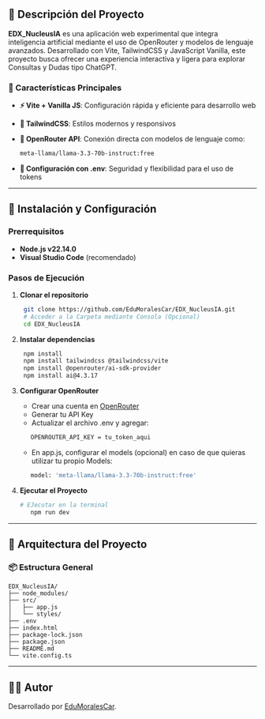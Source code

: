 ## 📖 Descripción del Proyecto

**EDX_NucleusIA** es una aplicación web experimental que integra inteligencia artificial mediante el uso de OpenRouter y modelos de lenguaje avanzados. Desarrollado con Vite, TailwindCSS y JavaScript Vanilla, este proyecto busca ofrecer una experiencia interactiva y ligera para explorar Consultas y Dudas tipo ChatGPT.


### 🎯 Características Principales

- **⚡ Vite + Vanilla JS**: Configuración rápida y eficiente para desarrollo web
- **🎨 TailwindCSS**: Estilos modernos y responsivos
- **🧠 OpenRouter API**: Conexión directa con modelos de lenguaje como:
  
    ```bash
    meta-llama/llama-3.3-70b-instruct:free
    ```
- **🔐 Configuración con .env**: Seguridad y flexibilidad para el uso de tokens

---

## 🚀 Instalación y Configuración

### Prerrequisitos

- **Node.js v22.14.0** 
- **Visual Studio Code** (recomendado)

### Pasos de Ejecución

1. **Clonar el repositorio**

   ```bash
    git clone https://github.com/EduMoralesCar/EDX_NucleusIA.git
    # Acceder a la Carpeta mediante Consola (Opcional)
    cd EDX_NucleusIA

   ```

2. **Instalar dependencias**
   ```bash
    npm install
    npm install tailwindcss @tailwindcss/vite
    npm install @openrouter/ai-sdk-provider
    npm install ai@4.3.17
   ```

3. **Configurar OpenRouter**
   - Crear una cuenta en [OpenRouter](https://openrouter.ai/)
   - Generar tu API Key
   - Actualizar el archivo .env y agregar:

   ```bash
      OPENROUTER_API_KEY = tu_token_aqui
   ```
   - En app.js, configurar el models (opcional) en caso de que quieras utilizar tu propio Models:
   
   ```bash
      model: 'meta-llama/llama-3.3-70b-instruct:free'
   ```

4. **Ejecutar el Proyecto**
   ```bash
   # EJecutar en la terminal
      npm run dev
   ```
   
---

## 📁 Arquitectura del Proyecto

### 📦 Estructura General
```
EDX_NucleusIA/
├── node_modules/
├── src/
│   ├── app.js
│   └── styles/
├── .env
├── index.html
├── package-lock.json
├── package.json
├── README.md
└── vite.config.ts

```

---
## 👨‍💻 Autor

Desarrollado por [EduMoralesCar](https://github.com/EduMoralesCar).
